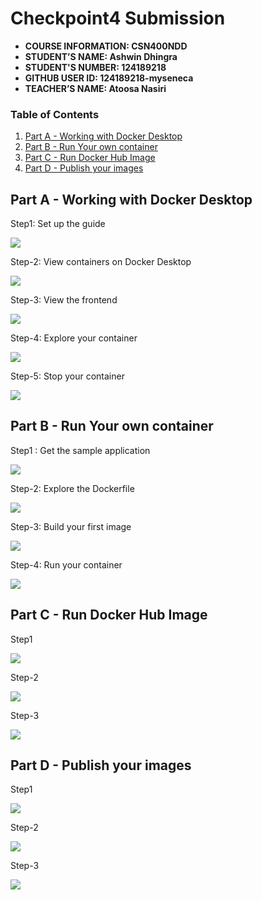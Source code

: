 # Checkpoint4 Submission

- **COURSE INFORMATION: CSN400NDD**
- **STUDENT’S NAME: Ashwin Dhingra**
- **STUDENT'S NUMBER: 124189218**
- **GITHUB USER ID: 124189218-myseneca**
- **TEACHER’S NAME: Atoosa Nasiri**

### Table of Contents
1. [Part A - Working with Docker Desktop](#Part-A---Working-with-Docker-Desktop)
2. [Part B - Run Your own container](#Part-B---Run-Your-own-container)
3. [Part C - Run Docker Hub Image](#Part-C---Run-Docker-Hub-Image)
4. [Part D - Publish your images](#Part-D---Publish-your-images)

##  Part A - Working with Docker Desktop


 Step1: Set up the guide

 <img src="Screenshots/Part-A/Screenshot-1.png">

 Step-2: View containers on Docker Desktop

 <img src="Screenshots/Part-A/Screenshot-2.png">

 Step-3: View the frontend

 <img src="Screenshots/Part-A/Screenshot-3.png">

 Step-4: Explore your container

 <img src="Screenshots/Part-A/Screenshot-4.png">

 Step-5: Stop your container

 <img src="Screenshots/Part-A/Screenshot-5.png">

##  Part B - Run Your own container


Step1 : Get the sample application

 <img src="Screenshots/Part-B/Screenshot-1.png">

 Step-2: Explore the Dockerfile

 <img src="Screenshots/Part-B/Screenshot-2.png">

 Step-3: Build your first image

 <img src="Screenshots/Part-B/Screenshot-3.png">

 Step-4: Run your container

 <img src="Screenshots/Part-B/Screenshot-4.png">


##  Part C - Run Docker Hub Image


Step1

 <img src="Screenshots/Part-C/Screenshot-1.png">

 Step-2

 <img src="Screenshots/Part-C/Screenshot-2.png">

 Step-3

 <img src="Screenshots/Part-C/Screenshot-3.png">


##  Part D - Publish your images

Step1

 <img src="Screenshots/Part-D/Screenshot-1.png">

 Step-2

 <img src="Screenshots/Part-D/Screenshot-2.png">

 Step-3

 <img src="Screenshots/Part-D/Screenshot-3.png">

